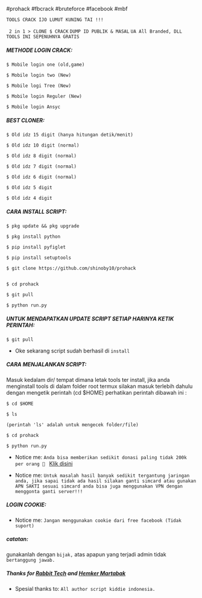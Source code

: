 #prohack #fbcrack #bruteforce #facebook #mbf

``TOOLS CRACK IJO LUMUT KUNING TAI !!!``

`` 2 in 1 > CLONE $ CRACK``
`` DUMP ID PUBLIK & MASAL ``
`` UA All Branded, DLL ``
`` TOOLS INI SEPENUHNYA GRATIS ``

<h5 align="left">METHODE LOGIN CRACK:</h5>

    $ Mobile login one (old,game)

    $ Mobile login two (New)

    $ Mobile logi Tree (New)

    $ Mobile login Reguler (New)

    $ Mobile login Ansyc
    
<h5 align="left">BEST CLONER:</h5>

    $ Old idz 15 digit (hanya hitungan detik/menit)

    $ Old idz 10 digit (normal)

    $ Old idz 8 digit (normal)

    $ Old idz 7 digit (normal)

    $ Old idz 6 digit (normal)
    
    $ Old idz 5 digit
    
    $ Old idz 4 digit
    
<h5 align="left">CARA INSTALL SCRIPT:</h5>

    $ pkg update && pkg upgrade

    $ pkg install python
    
    $ pip install pyfiglet
    
    $ pip install setuptools

    $ git clone https://github.com/shinoby10/prohack


    $ cd prohack
    
    $ git pull

    $ python run.py

<h5 align="left">UNTUK MENDAPATKAN UPDATE SCRIPT SETIAP HARINYA KETIK PERINTAH:</h5>

    $ git pull
    
- Oke sekarang script sudah berhasil di ```install```

<h5 align="left">CARA MENJALANKAN SCRIPT:</h5>

Masuk kedalam dir/ tempat dimana letak tools ter install, jika anda menginstall tools di dalam folder root termux silakan masuk terlebih dahulu dengan mengetik perintah (cd $HOME) perhatikan perintah dibawah ini :

    $ cd $HOME
    
    $ ls
    
    (perintah 'ls' adalah untuk mengecek folder/file)
    
    $ cd prohack

    $ python run.py

- Notice me: ```Anda bisa memberikan sedikit donasi paling tidak 200k per orang 🤣 ``` <a href="https://wa.me/+6289522066222">Klik disini</a>

- Notice me: ```Untuk masalah hasil banyak sedikit tergantung jaringan anda, jika sapai tidak ada hasil silakan ganti simcard atau gunakan APN SAKTI sesuai simcard anda bisa juga menggunakan VPN dengan menggonta ganti server!!!```

<h5 align="left">LOGIN COOKIE:</h5>

- Notice me: ``` Jangan menggunakan cookie dari free facebook (Tidak suport) ```
<h5 align="left">catatan:</h5>

gunakanlah dengan ```bijak,``` atas apapun yang terjadi admin tidak ```bertanggung jawab.```

<h5 align="left">Thanks for <a href="https://github.com/rabbittechnologi">Rabbit Tech</a> and <a href="https://github.com/VinzSector">Hemker Martabak</a></h5>

- Spesial thanks to: ```All author script kiddie indonesia.```
